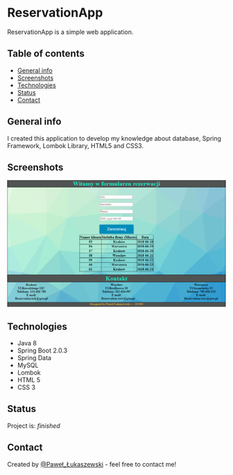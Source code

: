 # ReservationApp
ReservationApp is a simple web application.

## Table of contents
* [General info](#general-info)
* [Screenshots](#screenshots)
* [Technologies](#technologies)
* [Status](#status)
* [Contact](#contact)

## General info
I created this application to develop my knowledge about database, Spring Framework, Lombok Library, HTML5 and CSS3.

## Screenshots
![Example screenshot](./screenshot.png)

## Technologies
* Java 8
* Spring Boot 2.0.3
* Spring Data
* MySQL
* Lombok
* HTML 5 
* CSS 3

## Status
Project is: _finished_

## Contact
Created by [@Paweł_Łukaszewski](https://www.linkedin.com/in/paweł-łukaszewski) - feel free to contact me!
